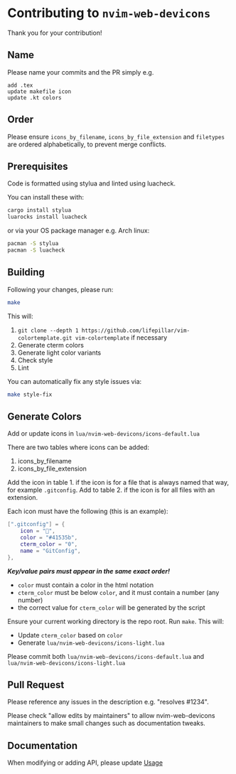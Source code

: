# Contributing to `nvim-web-devicons`

Thank you for your contribution!

## Name

Please name your commits and the PR simply e.g.

    add .tex
    update makefile icon
    update .kt colors

## Order

Please ensure `icons_by_filename`, `icons_by_file_extension` and `filetypes` are ordered alphabetically, to prevent merge conflicts.

## Prerequisites

Code is formatted using stylua and linted using luacheck.

You can install these with:
```sh
cargo install stylua
luarocks install luacheck
```

or via your OS package manager e.g. Arch linux:
```sh
pacman -S stylua
pacman -S luacheck
```

## Building

Following your changes, please run:

```sh
make
```

This will:
1. `git clone --depth 1 https://github.com/lifepillar/vim-colortemplate.git vim-colortemplate` if necessary
1. Generate cterm colors
2. Generate light color variants
3. Check style
4. Lint

You can automatically fix any style issues via:
```sh
make style-fix
```

## Generate Colors

Add or update icons in `lua/nvim-web-devicons/icons-default.lua`

There are two tables where icons can be added:
1. icons_by_filename
2. icons_by_file_extension

Add the icon in table 1. if the icon is for a file that is always named that
way, for example `.gitconfig`. Add to table 2. if the icon is for all files
with an extension.

Each icon must have the following (this is an example):
```lua
[".gitconfig"] = {
    icon = "",
    color = "#41535b",
    cterm_color = "0",
    name = "GitConfig",
},
```
___Key/value pairs must appear in the same exact order!___

- `color` must contain a color in the html notation
- `cterm_color` must be below `color`, and it must contain a number (any number)
- the correct value for `cterm_color` will be generated by the script

Ensure your current working directory is the repo root.
Run `make`. This will:
- Update `cterm_color` based on `color`
- Generate `lua/nvim-web-devicons/icons-light.lua`

Please commit both `lua/nvim-web-devicons/icons-default.lua` and `lua/nvim-web-devicons/icons-light.lua`

## Pull Request

Please reference any issues in the description e.g. "resolves #1234".

Please check "allow edits by maintainers" to allow nvim-web-devicons maintainers to make small changes such as documentation tweaks.

## Documentation

When modifying or adding API, please update [Usage](README.md#Usage)
